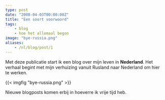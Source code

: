 ```yaml
---
type: post
date: "2008-04-03T00:00:00Z"
title: "Een soort voorwoord"
tags:
    - blog
    - hoe het allemaal begon
image: "bye-russia.png"
aliases:
    - /nl/blog/post/1
---
```


Met deze publicatie start ik een blog over mijn leven in **Nederland**. Het verhaal begint met mijn verhuizing vanuit Rusland naar Nederland om hier te werken.

<!--more-->

{{< imgfig "bye-russia.png" >}}

Nieuwe blogposts komen erbij in hoeverre ik vrije tijd heb.
